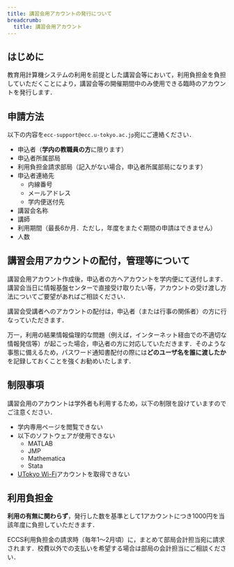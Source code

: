 ```yaml
---
title: 講習会用アカウントの発行について
breadcrumb:
  title: 講習会用アカウント
---
```

## はじめに

教育用計算機システムの利用を前提とした講習会等において，利用負担金を負担していただくことにより，講習会等の開催期間中のみ使用できる臨時のアカウントを発行します．

## 申請方法

以下の内容を`ecc-support@ecc.u-tokyo.ac.jp`宛にご連絡ください．
* 申込者（**学内の教職員の方**に限ります）
* 申込者所属部局
* 利用負担金請求部局（記入がない場合，申込者所属部局になります）
* 申込者連絡先
  * 内線番号
  * メールアドレス
  * 学内便送付先
* 講習会名称
* 講師
* 利用期間（最長6か月．ただし，年度をまたぐ期間の申請はできません）
* 人数

## 講習会用アカウントの配付，管理等について

講習会用アカウント作成後，申込者の方へアカウントを学内便にて送付します．講習会当日に情報基盤センターで直接受け取りたい等，アカウントの受け渡し方法についてご要望があればご相談ください．

講習会受講者へのアカウントの配付は，申込者（または行事の関係者）の方に行なっていただきます．

万一，利用の結果情報倫理的な問題（例えば，インターネット経由での不適切な情報発信等）が起こった場合，申込者の方に対応していただきます．そのような事態に備えるため，パスワード通知書配付の際には**どのユーザ名を誰に渡したか**を記録しておくことを強くお勧めいたします．

## 制限事項

講習会用のアカウントは学外者も利用するため，以下の制限を設けていますのでご注意ください．

* 学内専用ページを閲覧できない
* 以下のソフトウェアが使用できない
  * MATLAB
  * JMP
  * Mathematica
  * Stata
* [UTokyo Wi-Fi](/utokyo_wifi/)アカウントを取得できない

## 利用負担金

**利用の有無に関わらず**，発行した数を基準として1アカウントにつき1000円を当該年度に負担していただきます．

ECCS利用負担金の請求時（毎年1～2月頃）に，まとめて部局会計担当宛に請求されます．校費以外での支払いを希望する場合は部局の会計担当にご相談ください．
